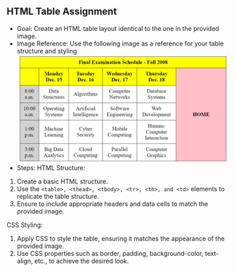 ## HTML Table Assignment

- Goal: Create an HTML table layout identical to the one in the provided image.
- Image Reference: Use the following image as a reference for your table structure and styling
![](./img.png)
- Steps:
HTML Structure:
1. Create a basic HTML structure.
2. Use the ```<table>, <thead>, <tbody>, <tr>, <th>, and <td>``` elements to replicate the table structure.
3. Ensure to include appropriate headers and data cells to match the provided image.

CSS Styling:
1. Apply CSS to style the table, ensuring it matches the appearance of the provided
image.
2. Use CSS properties such as border, padding, background-color,
text-align, etc., to achieve the desired look.
